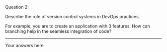 Question 2:
 
Describe the role of version control systems in DevOps practices. 

For example, you are to create an application with 3 features. How can branching help in the seamless integration of code?

---------------------
Your answers here
